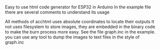 Easy to use html code generator for ESP32 in Arduino
In the example file there are several comments to understand its usage

All methods of acchtml uses absolute coordinates to locate their outputs
It not uses filesystem to store images, they are embedded in the binary code to make the burn process more easy. See the file graph.inc in the example.
you can use any tool to dump the images to text files in the style of graph.inc

